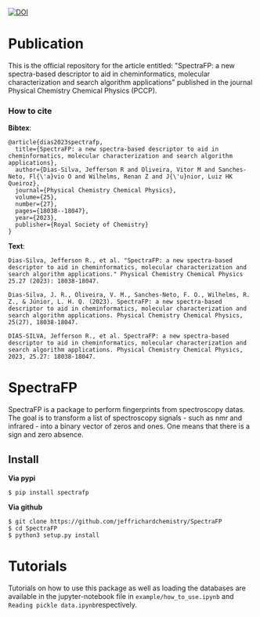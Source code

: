 [![DOI](https://zenodo.org/badge/363234585.svg)](https://zenodo.org/badge/latestdoi/363234585)

# Publication
This is the official repository for the article entitled: "SpectraFP: a new spectra-based descriptor to aid in cheminformatics, molecular characterization and search algorithm applications" published in the journal Physical Chemistry Chemical Physics (PCCP).

### How to cite
**Bibtex**:
```
@article{dias2023spectrafp,
  title={SpectraFP: a new spectra-based descriptor to aid in cheminformatics, molecular characterization and search algorithm applications},
  author={Dias-Silva, Jefferson R and Oliveira, Vitor M and Sanches-Neto, Fl{\'a}vio O and Wilhelms, Renan Z and J{\'u}nior, Luiz HK Queiroz},
  journal={Physical Chemistry Chemical Physics},
  volume={25},
  number={27},
  pages={18038--18047},
  year={2023},
  publisher={Royal Society of Chemistry}
}
```
**Text**:
```
Dias-Silva, Jefferson R., et al. "SpectraFP: a new spectra-based descriptor to aid in cheminformatics, molecular characterization and search algorithm applications." Physical Chemistry Chemical Physics 25.27 (2023): 18038-18047.
```
```
Dias-Silva, J. R., Oliveira, V. M., Sanches-Neto, F. O., Wilhelms, R. Z., & Júnior, L. H. Q. (2023). SpectraFP: a new spectra-based descriptor to aid in cheminformatics, molecular characterization and search algorithm applications. Physical Chemistry Chemical Physics, 25(27), 18038-18047.
```
```
DIAS-SILVA, Jefferson R., et al. SpectraFP: a new spectra-based descriptor to aid in cheminformatics, molecular characterization and search algorithm applications. Physical Chemistry Chemical Physics, 2023, 25.27: 18038-18047.
``` 

# SpectraFP
SpectraFP is a package to perform fingerprints from spectroscopy datas. The goal is to transform a list of spectroscopy signals - such as nmr and infrared - into a binary vector of zeros and ones. One means that there is a sign and zero absence.

## Install
<b>Via pypi</b>
```
$ pip install spectrafp
```

<b>Via github</b>
```
$ git clone https://github.com/jeffrichardchemistry/SpectraFP
$ cd SpectraFP
$ python3 setup.py install
```

# Tutorials
Tutorials on how to use this package as well as loading the databases are available in the jupyter-notebook file in `example/how_to_use.ipynb` and `Reading pickle data.ipynb`respectively.
